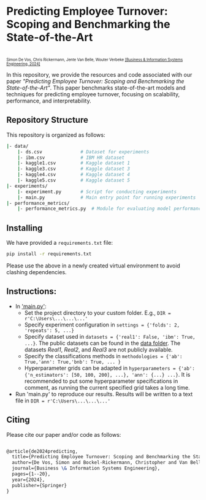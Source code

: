 # Predicting Employee Turnover: Scoping and Benchmarking the State-of-the-Art  
</br><sub><sub>Simon De Vos, Chris Rickermann, Jente Van Belle, Wouter Verbeke [[Business & Information Systems Engineering, 2024]](https://doi.org/10.1007/s12599-024-00898-z)</sub></sub>  

In this repository, we provide the resources and code associated with our paper *"Predicting Employee Turnover: Scoping and Benchmarking the State-of-the-Art"*. This paper benchmarks state-of-the-art models and techniques for predicting employee turnover, focusing on scalability, performance, and interpretability.  

## Repository Structure
This repository is organized as follows:
```bash
|- data/
    |- ds.csv              # Dataset for experiments
    |- ibm.csv             # IBM HR dataset
    |- kaggle1.csv         # Kaggle dataset 1
    |- kaggle3.csv         # Kaggle dataset 3
    |- kaggle4.csv         # Kaggle dataset 4
    |- kaggle5.csv         # Kaggle dataset 5
|- experiments/
    |- experiment.py       # Script for conducting experiments
    |- main.py             # Main entry point for running experiments
|- performance_metrics/
    |- performance_metrics.py  # Module for evaluating model performance
```

## Installing
We have provided a `requirements.txt` file:
```bash
pip install -r requirements.txt
```
Please use the above in a newly created virtual environment to avoid clashing dependencies.

## Instructions:
- In ['main.py'](https://github.com/SimonDeVos/turnover_prediction/blob/master/experiments/main.py):
  - Set the project directory to your custom folder. E.g., `DIR = r'C:\Users\...\...\...'`
  - Specify experiment configuration in `settings = {'folds': 2, 'repeats': 5, ...}`
  - Specify dataset used in `datasets = {'real1': False, 'ibm': True, ...}`. The public datasets can be found in the [data folder](https://github.com/SimonDeVos/turnover_prediction/tree/7f6389ff91b39770fd232205a7f02fbab1758361/data
). The datasets _Real1_, _Real2_, and _Real3_ are not publicly available.
  - Specify the classifications methods in `methodologies = {'ab': True,'ann': True,'bnb': True, ... }`
  - Hyperparameter grids can be adapted in `hyperparameters = {'ab': {'n_estimators': [50, 100, 200], ...}, 'ann': {...} ...}`. It is recommended to put some hyperparameter specifications in comment, as running the current specified grid takes a long time.
- Run 'main.py' to reproduce our results. Results will be written to a text file in `DIR = r'C:\Users\...\...\...'`

## Citing
Please cite our paper and/or code as follows:

```tex

@article{de2024predicting,
  title={Predicting Employee Turnover: Scoping and Benchmarking the State-of-the-Art},
  author={De Vos, Simon and Bockel-Rickermann, Christopher and Van Belle, Jente and Verbeke, Wouter},
  journal={Business \& Information Systems Engineering},
  pages={1--20},
  year={2024},
  publisher={Springer}
}

```